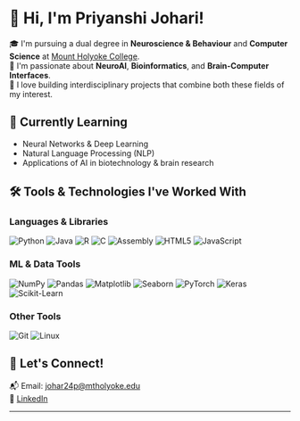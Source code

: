 # 👋 Hi, I'm Priyanshi Johari!

🎓 I'm pursuing a dual degree in **Neuroscience & Behaviour** and **Computer Science** at [Mount Holyoke College](https://www.mtholyoke.edu).  
🧠 I'm passionate about **NeuroAI**, **Bioinformatics**, and **Brain-Computer Interfaces**.  
🔬 I love building interdisciplinary projects that combine both these fields of my interest.

## 🌱 Currently Learning
- Neural Networks & Deep Learning  
- Natural Language Processing (NLP)  
- Applications of AI in biotechnology & brain research  

## 🛠️ Tools & Technologies I've Worked With
### Languages & Libraries  
![Python](https://img.shields.io/badge/Python-3776AB?style=for-the-badge&logo=python&logoColor=white)
![Java](https://img.shields.io/badge/Java-007396?style=for-the-badge&logo=openjdk&logoColor=white)
![R](https://img.shields.io/badge/R-276DC3?style=for-the-badge&logo=r&logoColor=white)
![C](https://img.shields.io/badge/C-00599C?style=for-the-badge&logo=c&logoColor=white)
![Assembly](https://img.shields.io/badge/Assembly-6E4C13?style=for-the-badge&logoColor=white)
![HTML5](https://img.shields.io/badge/HTML5-E34F26?style=for-the-badge&logo=html5&logoColor=white)
![JavaScript](https://img.shields.io/badge/JavaScript-F7DF1E?style=for-the-badge&logo=javascript&logoColor=black)

### ML & Data Tools  
![NumPy](https://img.shields.io/badge/NumPy-013243?style=for-the-badge&logo=numpy&logoColor=white)
![Pandas](https://img.shields.io/badge/Pandas-150458?style=for-the-badge&logo=pandas&logoColor=white)
![Matplotlib](https://img.shields.io/badge/Matplotlib-11557C?style=for-the-badge&logo=matplotlib&logoColor=white)
![Seaborn](https://img.shields.io/badge/Seaborn-76B900?style=for-the-badge&logo=seaborn&logoColor=white)
![PyTorch](https://img.shields.io/badge/PyTorch-EE4C2C?style=for-the-badge&logo=pytorch&logoColor=white)
![Keras](https://img.shields.io/badge/Keras-D00000?style=for-the-badge&logo=keras&logoColor=white)
![Scikit-Learn](https://img.shields.io/badge/Scikit--Learn-F7931E?style=for-the-badge&logo=scikit-learn&logoColor=white)

### Other Tools  
![Git](https://img.shields.io/badge/Git-F05032?style=for-the-badge&logo=git&logoColor=white)
![Linux](https://img.shields.io/badge/Linux-FCC624?style=for-the-badge&logo=linux&logoColor=black)

## 🤝 Let's Connect!
📬 Email: johar24p@mtholyoke.edu  
🔗 [LinkedIn](https://www.linkedin.com/in/priyanshi-johari)   

---


